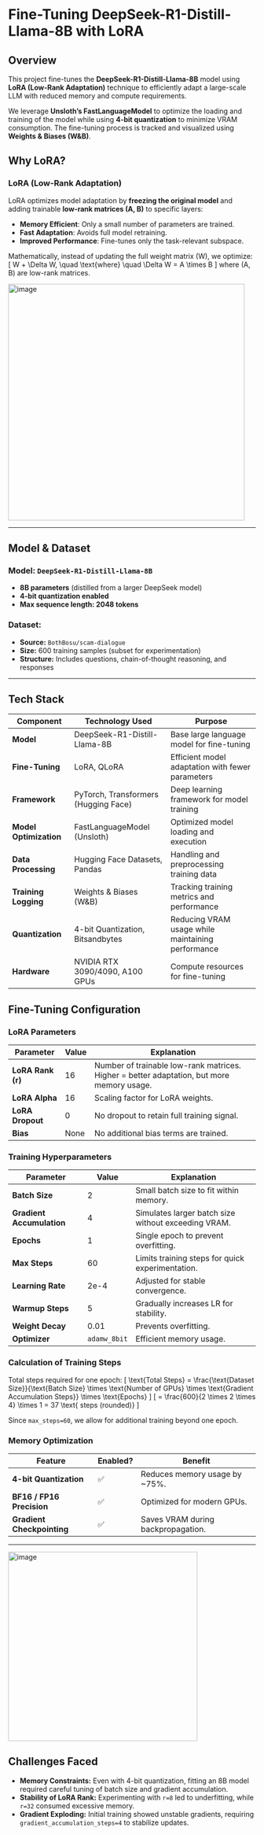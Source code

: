 # Fine-Tuning DeepSeek-R1-Distill-Llama-8B with LoRA

## Overview

This project fine-tunes the **DeepSeek-R1-Distill-Llama-8B** model using **LoRA (Low-Rank Adaptation)** technique to efficiently adapt a large-scale LLM with reduced memory and compute requirements.

We leverage **Unsloth’s FastLanguageModel** to optimize the loading and training of the model while using **4-bit quantization** to minimize VRAM consumption. The fine-tuning process is tracked and visualized using **Weights & Biases (W&B)**.

## Why LoRA?

### LoRA (Low-Rank Adaptation)

LoRA optimizes model adaptation by **freezing the original model** and adding trainable **low-rank matrices (A, B)** to specific layers:

- **Memory Efficient**: Only a small number of parameters are trained.
- **Fast Adaptation**: Avoids full model retraining.
- **Improved Performance**: Fine-tunes only the task-relevant subspace.

Mathematically, instead of updating the full weight matrix \(W\), we optimize:
\[ W + \Delta W, \quad \text{where} \quad \Delta W = A \times B \]
where \(A, B\) are low-rank matrices.

<img width="481" alt="image" src="https://github.com/user-attachments/assets/797a4d39-81f0-4006-bb66-2b0e3b31e309" />

---

## Model & Dataset

### Model: `DeepSeek-R1-Distill-Llama-8B`

- **8B parameters** (distilled from a larger DeepSeek model)
- **4-bit quantization enabled**
- **Max sequence length: 2048 tokens**

### Dataset:

- **Source:** `BothBosu/scam-dialogue`
- **Size:** 600 training samples (subset for experimentation)
- **Structure:** Includes questions, chain-of-thought reasoning, and responses

---
## Tech Stack

| Component              | Technology Used                                  | Purpose                                        |
|----------------------|------------------------------------------------|------------------------------------------------|
| **Model**            | DeepSeek-R1-Distill-Llama-8B                   | Base large language model for fine-tuning     |
| **Fine-Tuning**      | LoRA, QLoRA                                    | Efficient model adaptation with fewer parameters |
| **Framework**        | PyTorch, Transformers (Hugging Face)           | Deep learning framework for model training    |
| **Model Optimization** | FastLanguageModel (Unsloth)                    | Optimized model loading and execution        |
| **Data Processing**   | Hugging Face Datasets, Pandas                  | Handling and preprocessing training data     |
| **Training Logging**  | Weights & Biases (W&B)                         | Tracking training metrics and performance     |
| **Quantization**      | 4-bit Quantization, Bitsandbytes                | Reducing VRAM usage while maintaining performance |
| **Hardware**         | NVIDIA RTX 3090/4090, A100 GPUs                 | Compute resources for fine-tuning             |

## Fine-Tuning Configuration

### LoRA Parameters

| Parameter         | Value | Explanation                                                                               |
| ----------------- | ----- | ----------------------------------------------------------------------------------------- |
| **LoRA Rank (r)** | 16    | Number of trainable low-rank matrices. Higher = better adaptation, but more memory usage. |
| **LoRA Alpha**    | 16    | Scaling factor for LoRA weights.                                                          |
| **LoRA Dropout**  | 0     | No dropout to retain full training signal.                                                |
| **Bias**          | None  | No additional bias terms are trained.                                                     |

### Training Hyperparameters

| Parameter                 | Value        | Explanation                                         |
| ------------------------- | ------------ | --------------------------------------------------- |
| **Batch Size**            | 2            | Small batch size to fit within memory.              |
| **Gradient Accumulation** | 4            | Simulates larger batch size without exceeding VRAM. |
| **Epochs**                | 1            | Single epoch to prevent overfitting.                |
| **Max Steps**             | 60           | Limits training steps for quick experimentation.    |
| **Learning Rate**         | 2e-4         | Adjusted for stable convergence.                    |
| **Warmup Steps**          | 5            | Gradually increases LR for stability.               |
| **Weight Decay**          | 0.01         | Prevents overfitting.                               |
| **Optimizer**             | `adamw_8bit` | Efficient memory usage.                             |

### Calculation of Training Steps

Total steps required for one epoch:
\[
\text{Total Steps} = \frac{\text{Dataset Size}}{\text{Batch Size} \times \text{Number of GPUs} \times \text{Gradient Accumulation Steps}} \times \text{Epochs}
\]
\[
= \frac{600}{2 \times 2 \times 4} \times 1 = 37 \text{ steps (rounded)}
\]

Since `max_steps=60`, we allow for additional training beyond one epoch.

### Memory Optimization

| Feature                    | Enabled? | Benefit                            |
| -------------------------- | -------- | ---------------------------------- |
| **4-bit Quantization**     | ✅        | Reduces memory usage by \~75%.     |
| **BF16 / FP16 Precision**  | ✅        | Optimized for modern GPUs.         |
| **Gradient Checkpointing** | ✅        | Saves VRAM during backpropagation. |

---
<img width="385" alt="image" src="https://github.com/user-attachments/assets/7da9856d-43af-45ef-9bac-4f87096ab99e" />

## Challenges Faced

- **Memory Constraints:** Even with 4-bit quantization, fitting an 8B model required careful tuning of batch size and gradient accumulation.
- **Stability of LoRA Rank:** Experimenting with `r=8` led to underfitting, while `r=32` consumed excessive memory.
- **Gradient Exploding:** Initial training showed unstable gradients, requiring `gradient_accumulation_steps=4` to stabilize updates.



